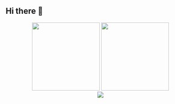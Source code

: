 ## Hi there 👋

<div align="center">
  <!-- Displays general GitHub stats -->
  <img src="https://github-readme-stats.vercel.app/api?username=Dualboi&show_icons=true&theme=transparent&text_color=555&icon_color=888" height="180"/>
  <!-- Displays Top Most used langauges -->
  <img src="https://github-readme-stats.vercel.app/api/top-langs/?username=Dualboi&layout=compact&theme=transparent&text_color=555" height="180"/>
</div>

<!-- Displays trophies -->
<div align="center">
  <a href="https://github.com/ryo-ma/github-profile-trophy">
    <img src="https://github-profile-trophy.vercel.app/?username=Dualboi&no-bg=true&no-frame=true&theme=flat" />
  </a>
</div>


<!--
**Dualboi/Dualboi** is a ✨ _special_ ✨ repository because its `README.md` (this file) appears on your GitHub profile.

Here are some ideas to get you started:

- 🔭 I’m currently working on ...
- 🌱 I’m currently learning ...
- 👯 I’m looking to collaborate on ...
- 🤔 I’m looking for help with ...
- 💬 Ask me about ...
- 📫 How to reach me: ...
- 😄 Pronouns: ...
- ⚡ Fun fact: ...
-->
